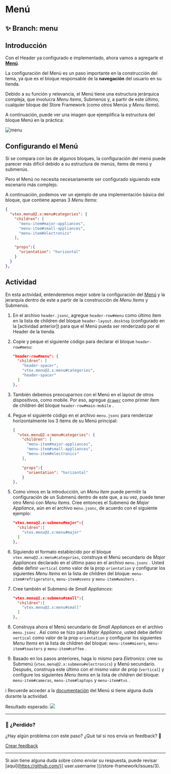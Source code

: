 # Menú

## :sparkles: **Branch:** menu

## Introducción

Con el Header ya configurado e implementado, ahora vamos a agregarle el [**Menú**](https://vtex.io/docs/components/all/vtex.menu/).

La configuración del Menú es un paso importante en la construcción del tema, ya que es el bloque responsable de la **navegación** del usuario en su tienda.

Debido a su función y relevancia, el Menú tiene una estructura jerárquica compleja, que involucra *Menu Items*, Submenús y, a partir de este último, cualquier bloque del Store Framework (como otros Menús y *Menu Items*).

A continuación, puede ver una imagen que ejemplifica la estructura del bloque Menú en la práctica:

![menu](https://user-images.githubusercontent.com/52087100/70004800-5cf9f300-1546-11ea-81fc-369e4bb58ed5.png)

## Configurando el Menú

Si se compara con las de algunos bloques, la configuración del menú puede parecer más difícil debido a su estructura de menús, ítems de menú y submenús. 

Pero el Menú no necesita necesariamente ser configurado siguiendo este escenario más complejo. 

A continuación, podemos ver un ejemplo de una implementación básica del bloque, que contiene apenas 3 *Menu Items*:

```json
{
  "vtex.menu@2.x:menu#categories": {
    "children": [
      "menu-item#major-appliances",
      "menu-item#small-appliances",
      "menu-item#electronics"
    ],

    "props":{
      "orientation": "horizontal"
    }
  }
},
```

## Actividad

En esta actividad, entenderemos mejor sobre la configuración del [Menú](https://vtex.io/docs/components/all/vtex.menu/) y la jerarquía dentro de este a partir de la construcción de *Menu Items* y Submenús.

1. En el archivo `header.jsonc`, agregue `header-row#menu`  como último ítem en la lista de children del bloque `header-layout.desktop` (configurado en la [actividad anterior]) para que el Menú pueda ser renderizado por el Header de la tienda.
2. Copie y peque el siguiente código para declarar el bloque `header-row#menu`:

    ```json
    "header-row#menu": {
      "children": [
        "header-spacer",
        "vtex.menu@2.x:menu#categories",
        "header-spacer"
      ]
    },
    ```

3. También debemos preocuparnos con el Menú en el layout de otros dispositivos, como mobile. Por eso, agregue [`drawer`](https://vtex.io/docs/components/all/vtex.store-drawer/) como primer ítem de children del bloque `header-row#main-mobile` .

4. Pegue el siguiente código en el archivo `menu.jsonc` para renderizar horizontalmente los 3 ítems de su Menú principal:

    ```json
    {
      "vtex.menu@2.x:menu#categories": {
        "children": [
          "menu-item#major-appliances",
          "menu-item#small-appliances",
          "menu-item#electronics"
        ],

        "props":{
          "orientation": "horizontal"
        }
    },
    ```

5. Como vimos en la introducción, un *Menu Item* puede permitir la configuración de un Submenú dentro de este que, a su vez, puede tener otro Menú con *Menu Items*. Cree entonces el Submenú de *Major Appliance*, aún en el archivo `menu.jsonc`, de acuerdo con el siguiente ejemplo: 

    ```json
    "vtex.menu@2.x:submenu#major":{
      "children":[
        "vtex.menu@2.x:menu#major"
      ]
    },
    ```

6. Siguiendo el formato establecido por el bloque `vtex.menu@2.x:menu#categories`, construya el Menú secundario de *Major Appliances* declarado en el último paso en el archivo `menu.jsonc` . Usted debe definir `vertical` como valor de la prop `orientation` y configurar los siguientes *Menu Items* en la lista de children del bloque:  `menu-item#refrigerators`, `menu-item#ovens` y `menu-item#washers` .

7. Cree también el Submenú de *Small Appliances*:

    ```json
    "vtex.menu@2.x:submenu#small":{
      "children":[
        "vtex.menu@2.x:menu#small"
      ]
    },
    ```

8. Construya ahora el Menú secundario de *Small Appliances* en el archivo `menu.jsonc` . Así como se hizo para *Major Appliance*, usted debe definir `vertical` como valor de la prop `orientation` y configurar los siguientes *Menu Items* en la lista de children del bloque:  `menu-item#mixers`, `menu-item#toasters` y `menu-item#coffee` .

9. Basado en los pasos anteriores, haga lo mismo para *Eletronics*: cree su Submenú (`vtex.menu@2.x:submenu#electronics`) y Menú secundario. Después, construya este último con el mismo valor de prop (`vertical`) y configure los siguientes *Menu Items* en la lista de children del bloque: `menu-item#cameras`, `menu-item#laptops` y `menu-item#tvs` . 

:information_source: Recuerde acceder a la [documentación](https://vtex.io/docs/components/all/vtex.menu/) del Menú si tiene alguna duda durante la actividad. 

Resultado esperado:
![](https://appliancetheme.vteximg.com.br/arquivos/imagem-menu.png)

---

### :no_entry_sign:  ¿Perdido? 

¿Hay algún problema con este paso? ¿Qué tal si nos envía un feedback? :pray:

[Crear feedback](https://docs.google.com/forms/d/e/1FAIpQLSeaWrm0Hogm-txm5Ww6mUa68eDuE3WnpFjUSVJ3Wi3dnmCb7A/viewform?usp=pp_url&entry.1784529524=Menu) 

----

Si aún tiene alguna duda sobre cómo enviar su respuesta, puede revisar [aquí](https://github.com/{{ user.username }}/store-framework/issues/3).
